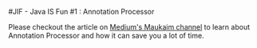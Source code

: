 #JIF - Java IS Fun #1 : Annotation Processor

Please checkout the article on [Medium's Maukaim channel](https://medium.com/@JulienElkaim) to learn about Annotation Processor and how it can save you a lot of time. 

